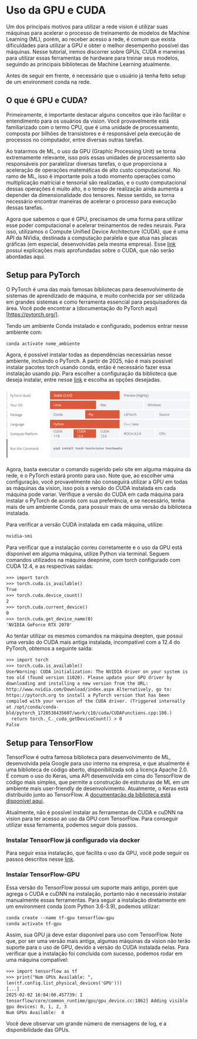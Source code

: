 # Uso da GPU e CUDA

Um dos principais motivos para utilizar a rede vision é utilizar suas máquinas para acelerar o processo de treinamento de modelos de Machine Learning (ML), porém, ao receber acesso a rede, é comum que exista dificuldades para utilizar a GPU e obter o melhor desempenho possível das máquinas. Nesse tutorial, iremos discorrer sobre GPUs, CUDA e maneiras para utilizar essas ferramentas de hardware para treinar seus modelos, seguindo as principais bibliotecas de Machine Learning atualmente.

Antes de seguir em frente, é necessário que o usuário já tenha feito setup de um environment conda na rede.

## O que é GPU e CUDA?

Primeiramente, é importante destacar alguns conceitos que irão facilitar o entendimento para os usuários da vision. Você provavelmente está familiarizado com o termo CPU, que é uma unidade de processamento, composta por bilhões de transistores e é responsável pela execução de processos no computador, entre diversas outras tarefas.

Ao tratarmos de ML, o uso da GPU (Graphic Processing Unit) se torna extremamente relevante, isso pois essas unidades de processamento são responsáveis por paralelizar diversas tarefas, o que proporciona a aceleração de operações matemáticas de alto custo computacional. No ramo de ML, isso é importante pois a todo momento operações como multiplicação matricial e tensorial são realizadas, e o custo computacional dessas operações é muito alto, e o tempo de realização ainda aumenta a depender da dimensionalidade dos tensores. Nesse sentido, se torna necessário encontrar maneiras de acelerar o processo para execução dessas tarefas.

Agora que sabemos o que é GPU, precisamos de uma forma para utilizar esse poder computacional e acelerar treinamentos de redes neurais. Para isso, utilizamos o Compute Unified Device Architecture (CUDA), que é uma API da NVidia, destinada a computação paralela e que atua nas placas gráficas (em especial, desenvolvidas pela mesma empresa). Esse [link](https://pt.wikipedia.org/wiki/CUDA) possui explicações mais aprofundadas sobre o CUDA, que não serão abordadas aqui.

## Setup para PyTorch

O PyTorch é uma das mais famosas bibliotecas para desenvolvimento de sistemas de aprendizado de máquina, e muito conhecida por ser utilizada em grandes sistemas e como ferramenta essencial para pesquisadores da área. Você pode encontrar a (documentação do PyTorch aqui)[https://pytorch.org/].

Tendo um ambiente Conda instalado e configurado, podemos entrar nesse ambiente com:

```bash
conda activate nome_ambiente
```

Agora, é possível instalar todas as dependências necessárias nesse ambiente, incluindo o PyTorch. A partir de 2025, não é mais possível instalar pacotes torch usando conda, então é necessário fazer essa instalação usando pip. Para escolher a configuração da biblioteca que deseja instalar, entre nesse [link](https://pytorch.org/get-started/locally/) e escolha as opções desejadas.

![PyTorch config!](/images/pytorch-getting-started.png "PyTorch Getting Started")

Agora, basta executar o comando sugerido pelo site em alguma máquina da rede, e o PyTorch estará pronto para uso. Note que, ao escolher uma configuração, você provavelmente não conseguirá utilizar a GPU em todas as máquinas da vision, isso pois a versão do CUDA instalada em cada máquina pode variar. Verifique a versão do CUDA em cada máquina para instalar o PyTorch de acordo com sua preferência, e se necessário, tenha mais de um ambiente Conda, para possuir mais de uma versão da biblioteca instalada.

Para verificar a versão CUDA instalada em cada máquina, utilize: 

```bash
nvidia-smi
```

Para verificar que a instalação correu corretamente e o uso da GPU está disponível em alguma máquina, utilize Python via terminal. Seguem comandos utilizados na máquina deepnine, com torch configurado com CUDA 12.4, e as respectivas saídas:

```
>>> import torch
>>> torch.cuda.is_available()
True
>>> torch.cuda.device_count()
2
>>> torch.cuda.current_device()
0
>>> torch.cuda.get_device_name(0)
'NVIDIA GeForce RTX 2070'
```

Ao tentar utilizar os mesmos comandos na máquina deepten, que possui uma versão do CUDA mais antiga instalada, incompatível com a 12.4 do PyTorch, obtemos a seguinte saída:

```
>>> import torch
>>> torch.cuda.is_available()
UserWarning: CUDA initialization: The NVIDIA driver on your system is too old (found version 11020). Please update your GPU driver by downloading and installing a new version from the URL: http://www.nvidia.com/Download/index.aspx Alternatively, go to: https://pytorch.org to install a PyTorch version that has been compiled with your version of the CUDA driver. (Triggered internally at /opt/conda/conda-bld/pytorch_1720538435607/work/c10/cuda/CUDAFunctions.cpp:108.)
  return torch._C._cuda_getDeviceCount() > 0
False
```

## Setup para TensorFlow

TensorFlow é outra famosa biblioteca para desenvolvimento de ML, desenvolvida pela Google para uso interno na empresa, e que atualmente é uma biblioteca de código aberto, disponibilizada sob a licença Apache 2.0. É comum o uso do Keras, uma API desenvolvida em cima do TensorFlow de código mais simples, que permite a construção de estruturas de ML em um ambiente mais user-friendly de desenvolvimento. Atualmente, o Keras está distribuído junto ao TensorFlow. A [documentação da biblioteca está disponível aqui](https://www.tensorflow.org/?hl=pt-br).

Atualmente, não é possível instalar as ferramentas de CUDA e cuDNN na vision para ter acesso ao uso da GPU com TensorFlow. Para conseguir utilizar essa ferramenta, podemos seguir dois passos.

### Instalar TensorFlow já configurado via docker

Para seguir essa instalação, que facilita o uso da GPU, você pode seguir os passos descritos nesse [link](https://www.tensorflow.org/install/docker?hl=pt-br).

### Instalar TensorFlow-GPU

Essa versão do TensorFlow possui um suporte mais antigo, porém que agrega o CUDA e cuDNN na instalação, portanto não é necessário instalar manualmente essas ferramentas. Para seguir a instalação diretamente em um environment conda (com Python 3.6-3.9), podemos utilizar:

```
conda create --name tf-gpu tensorflow-gpu
conda activate tf-gpu
```

Assim, sua GPU já deve estar disponível para uso com TensorFlow. Note que, por ser uma versão mais antiga, algumas máquinas da vision não terão suporte para o uso de GPU, devido a versão do CUDA instalada nelas. Para verificar que a instalação foi concluída com sucesso, podemos rodar em uma máquina compatível:

```
>>> import tensorflow as tf
>>> print("Num GPUs Available: ", len(tf.config.list_physical_devices('GPU')))
[...]
2025-02-02 16:04:00.457739: I tensorflow/core/common_runtime/gpu/gpu_device.cc:1862] Adding visible gpu devices: 0, 1, 2, 3
Num GPUs Available:  4
```

Você deve observar um grande número de mensagens de log, e a disponibilidade das GPUs.